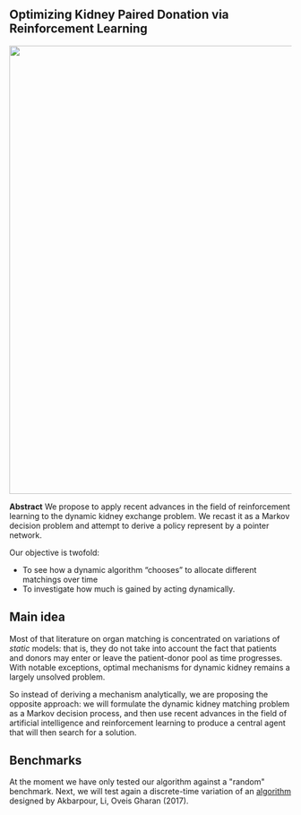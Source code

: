 ## Optimizing Kidney Paired Donation via Reinforcement Learning

<img src="figures/pointer.png" width = 800>

<b>Abstract</b>
We propose to apply recent advances in the field of reinforcement learning to the dynamic kidney exchange problem. We recast it as a Markov decision problem and attempt to derive a policy represent by a pointer network. 

Our objective is twofold: 

+ To see how a dynamic algorithm “chooses” to allocate different matchings over time
+ To investigate how much is gained by acting dynamically.

## Main idea

Most of that literature on organ matching is concentrated on variations of *static* models: that is, they do not take into account the fact that patients and donors may enter or leave the patient-donor pool as time progresses. With notable exceptions, optimal mechanisms for dynamic kidney remains a largely unsolved problem.


So instead of deriving a mechanism analytically, we are proposing the opposite approach: we will formulate the dynamic kidney matching problem as a Markov decision process, and then use recent advances in the field of artificial intelligence and reinforcement learning to produce a central agent that will then search for a solution.

## Benchmarks

At the moment we have only tested our algorithm against a "random" benchmark. Next, we will test again a discrete-time variation of an <a href="https://papers.ssrn.com/sol3/papers.cfm?abstract_id=2394319">algorithm</a> designed by Akbarpour, Li, Oveis Gharan (2017). 


